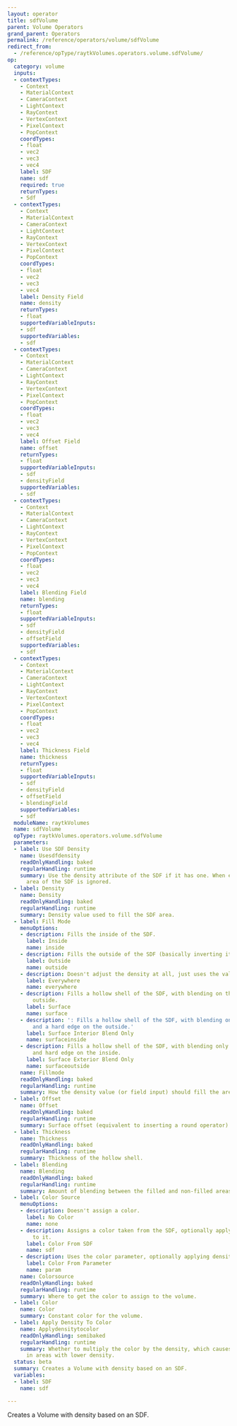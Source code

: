 ```yaml
---
layout: operator
title: sdfVolume
parent: Volume Operators
grand_parent: Operators
permalink: /reference/operators/volume/sdfVolume
redirect_from:
  - /reference/opType/raytkVolumes.operators.volume.sdfVolume/
op:
  category: volume
  inputs:
  - contextTypes:
    - Context
    - MaterialContext
    - CameraContext
    - LightContext
    - RayContext
    - VertexContext
    - PixelContext
    - PopContext
    coordTypes:
    - float
    - vec2
    - vec3
    - vec4
    label: SDF
    name: sdf
    required: true
    returnTypes:
    - Sdf
  - contextTypes:
    - Context
    - MaterialContext
    - CameraContext
    - LightContext
    - RayContext
    - VertexContext
    - PixelContext
    - PopContext
    coordTypes:
    - float
    - vec2
    - vec3
    - vec4
    label: Density Field
    name: density
    returnTypes:
    - float
    supportedVariableInputs:
    - sdf
    supportedVariables:
    - sdf
  - contextTypes:
    - Context
    - MaterialContext
    - CameraContext
    - LightContext
    - RayContext
    - VertexContext
    - PixelContext
    - PopContext
    coordTypes:
    - float
    - vec2
    - vec3
    - vec4
    label: Offset Field
    name: offset
    returnTypes:
    - float
    supportedVariableInputs:
    - sdf
    - densityField
    supportedVariables:
    - sdf
  - contextTypes:
    - Context
    - MaterialContext
    - CameraContext
    - LightContext
    - RayContext
    - VertexContext
    - PixelContext
    - PopContext
    coordTypes:
    - float
    - vec2
    - vec3
    - vec4
    label: Blending Field
    name: blending
    returnTypes:
    - float
    supportedVariableInputs:
    - sdf
    - densityField
    - offsetField
    supportedVariables:
    - sdf
  - contextTypes:
    - Context
    - MaterialContext
    - CameraContext
    - LightContext
    - RayContext
    - VertexContext
    - PixelContext
    - PopContext
    coordTypes:
    - float
    - vec2
    - vec3
    - vec4
    label: Thickness Field
    name: thickness
    returnTypes:
    - float
    supportedVariableInputs:
    - sdf
    - densityField
    - offsetField
    - blendingField
    supportedVariables:
    - sdf
  moduleName: raytkVolumes
  name: sdfVolume
  opType: raytkVolumes.operators.volume.sdfVolume
  parameters:
  - label: Use SDF Density
    name: Usesdfdensity
    readOnlyHandling: baked
    regularHandling: runtime
    summary: Use the density attribute of the SDF if it has one. When enabled, the
      area of the SDF is ignored.
  - label: Density
    name: Density
    readOnlyHandling: baked
    regularHandling: runtime
    summary: Density value used to fill the SDF area.
  - label: Fill Mode
    menuOptions:
    - description: Fills the inside of the SDF.
      label: Inside
      name: inside
    - description: Fills the outside of the SDF (basically inverting it).
      label: Outside
      name: outside
    - description: Doesn't adjust the density at all, just uses the value everywhere.
      label: Everywhere
      name: everywhere
    - description: Fills a hollow shell of the SDF, with blending on the inside and
        outside.
      label: Surface
      name: surface
    - description: ': Fills a hollow shell of the SDF, with blending only on the inside
        and a hard edge on the outside.'
      label: Surface Interior Blend Only
      name: surfaceinside
    - description: Fills a hollow shell of the SDF, with blending only on the outside
        and hard edge on the inside.
      label: Surface Exterior Blend Only
      name: surfaceoutside
    name: Fillmode
    readOnlyHandling: baked
    regularHandling: runtime
    summary: How the density value (or field input) should fill the area of the SDF.
  - label: Offset
    name: Offset
    readOnlyHandling: baked
    regularHandling: runtime
    summary: Surface offset (equivalent to inserting a round operator).
  - label: Thickness
    name: Thickness
    readOnlyHandling: baked
    regularHandling: runtime
    summary: Thickness of the hollow shell.
  - label: Blending
    name: Blending
    readOnlyHandling: baked
    regularHandling: runtime
    summary: Amount of blending between the filled and non-filled areas.
  - label: Color Source
    menuOptions:
    - description: Doesn't assign a color.
      label: No Color
      name: none
    - description: Assigns a color taken from the SDF, optionally applying density
        to it.
      label: Color From SDF
      name: sdf
    - description: Uses the color parameter, optionally applying density to it.
      label: Color From Parameter
      name: param
    name: Colorsource
    readOnlyHandling: baked
    regularHandling: runtime
    summary: Where to get the color to assign to the volume.
  - label: Color
    name: Color
    summary: Constant color for the volume.
  - label: Apply Density To Color
    name: Applydensitytocolor
    readOnlyHandling: semibaked
    regularHandling: runtime
    summary: Whether to multiply the color by the density, which causes it to be darker
      in areas with lower density.
  status: beta
  summary: Creates a Volume with density based on an SDF.
  variables:
  - label: SDF
    name: sdf

---
```



Creates a Volume with density based on an SDF.